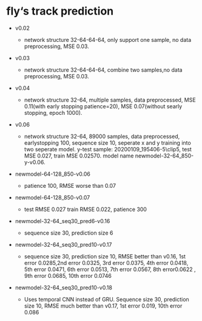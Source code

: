 # fly‘s track prediction
* v0.02
  + network structure 32-64-64-64, only support one sample, no data preprocessing, MSE 0.03.
  
* v0.03
  + network structure 32-64-64-64, combine two samples,no data preprocessing, MSE 0.03.
  
* v0.04
  + network structure 32-64, multiple samples, data preprocessed, MSE 0.11(with early stopping patience=20), MSE 0.07(without searly stopping, epoch 1000).
  
* v0.06
  + network structure 32-64, 89000 samples, data preprocessed, earlystopping 100, sequence size 10, seperate x and y training into two seperate model. y-test sample: 20200109_195406-5\\clip5, test MSE 0.027, train MSE 0.02570. model name newmodel-32-64_850-y-v0.06.
  
* newmodel-64-128_850-v0.06
  + patience 100, RMSE worse than 0.07
  
* newmodel-64-128_850-v0.07
  + test RMSE 0.027 train RMSE 0.022, patience 300
  
* newmodel-32-64_seq30_pred6-v0.16
  + sequence size 30, prediction size 6
  
* newmodel-32-64_seq30_pred10-v0.17
  + sequence size 30, prediction size 10, RMSE better than v0.16, 1st error 0.0285,2nd error 0.0325, 3rd error 0.0375, 4th error 0.0418, 5th error 0.0471, 6th error 0.0513, 7th error 0.0567, 8th error0.0622 , 9th error 0.0685, 10th error 0.0746

* newmodel-32-64_seq30_pred10-v0.18
  + Uses temporal CNN instead of GRU. Sequence size 30, prediction size 10, RMSE much better than v0.17, 1st error 0.019, 10th error 0.086
